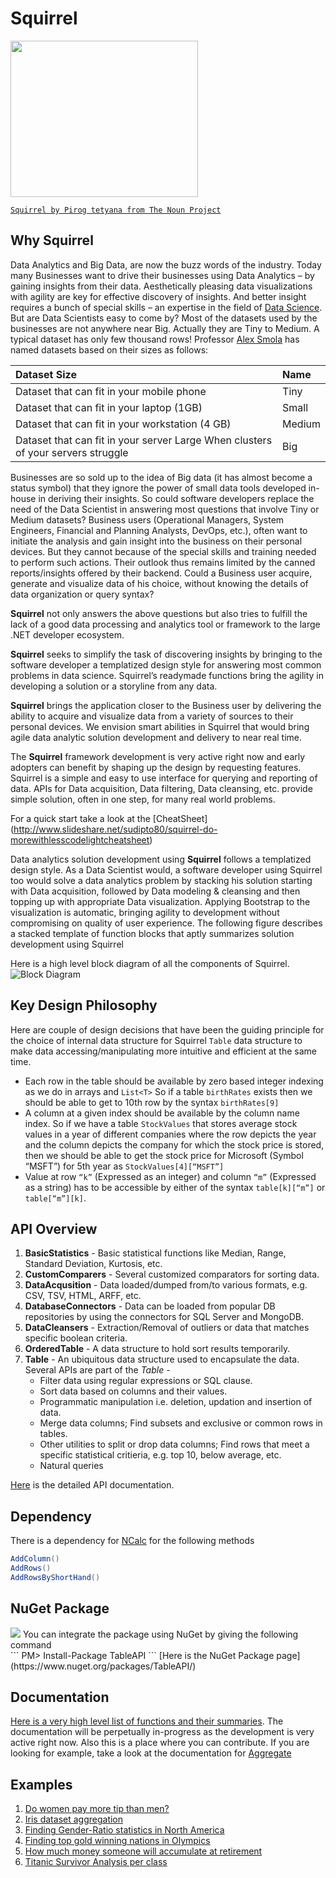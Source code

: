
Squirrel
======== 

<img src="http://gifyu.com/images/T-Shirt.png" border="0" height="250" width="300">

<!--<a href="Squirrel"><img src="https://raw.github.com/sudipto80/Squirrel/newb/img/icon_26718.png" align="left" t="100" width="100" ></a>-->

[`Squirrel by Pirog tetyana from The Noun Project`](https://raw.github.com/sudipto80/Squirrel/newb/img/license.txt)

Why Squirrel
------------
Data Analytics and Big Data, are now the buzz words of the industry. Today many Businesses want to drive their businesses using Data Analytics – by gaining insights from their data. Aesthetically pleasing data visualizations with agility are key for effective discovery of insights. And better insight requires a bunch of special skills – an expertise in the field of [Data Science](http://en.wikipedia.org/wiki/Data_science). But are Data Scientists easy to come by?
Most of the datasets used by the businesses are not anywhere near Big. Actually they are Tiny to Medium. A typical dataset has only few thousand rows! Professor [Alex Smola](https://www.linkedin.com/in/smola) has named datasets based on their sizes as follows:

|Dataset Size| Name |
:------------|:------|
|Dataset that can fit in your mobile phone |Tiny |
|Dataset that can fit in your laptop (1GB) |Small |
|Dataset that can fit in your workstation (4 GB) |Medium |
|Dataset that can fit in your server Large When clusters of your servers struggle| Big|


Businesses are so sold up to the idea of Big data (it has almost become a status symbol) that they ignore the power of small data tools developed in-house in deriving their insights. So could software developers replace the need of the Data Scientist in answering most questions that involve Tiny or Medium datasets?
Business users (Operational Managers, System Engineers, Financial and Planning Analysts, DevOps, etc.), often want to initiate the analysis and gain insight into the
business on their personal devices. But they cannot because of the special skills and training needed to perform such actions. Their outlook thus remains limited by the canned reports/insights offered by their backend. Could a Business user acquire, generate and visualize data of his choice, without knowing the details of data organization or query syntax?

**Squirrel** not only answers the above questions but also tries to fulfill the lack of a good data processing and analytics tool or framework to the large .NET developer ecosystem.

**Squirrel** seeks to simplify the task of discovering insights by bringing to the software developer a templatized design style for answering most common problems in data science. Squirrel’s readymade functions bring the agility in developing a solution or a storyline from any data.

**Squirrel** brings the application closer to the Business user by delivering the ability to acquire and visualize data from a variety of sources to their personal devices. We envision smart abilities in Squirrel that would bring agile data analytic solution development and delivery to near real time.

The **Squirrel** framework development is very active right now and early adopters can benefit by shaping up the design by requesting features. Squirrel is a simple and easy to use interface for querying and reporting of data. APIs for Data acquisition, Data filtering, Data cleansing, etc. provide simple solution, often in one step, for many real world problems. 

For a quick start take a look at the [CheatSheet] (http://www.slideshare.net/sudipto80/squirrel-do-morewithlesscodelightcheatsheet)

Data analytics solution development using **Squirrel** follows a templatized design style. As a Data Scientist would, a software developer using Squirrel too would solve a data analytics problem by stacking his solution starting with Data acquisition, followed by Data modeling & cleansing and then topping up with appropriate Data visualization. Applying Bootstrap to the visualization is automatic, bringing agility to development without compromising on quality of user experience. The following figure describes a stacked template of function blocks that aptly summarizes solution development using Squirrel

Here is a high level block diagram of all the components of Squirrel.
![Block Diagram](http://gifyu.com/images/blocks.png "High Level Block Diagram")

Key Design Philosophy
---------------------
Here are couple of design decisions that have been the guiding principle for the choice of internal data structure for Squirrel ```Table``` data structure to make data accessing/manipulating more intuitive and efficient at the same time.
* Each row in the table should be available by zero based integer indexing as we do in arrays and ```List<T>``` So if a table ```birthRates``` exists then we should be able to get to 10th row by the syntax ```birthRates[9]```
* A column at a given index should be available by the column name index. So if we have a table ```StockValues``` that stores average stock values in a year of different companies where the row depicts the year and the column depicts the company for which the stock price is stored, then we should be able to get the stock price for Microsoft (Symbol “MSFT”) for 5th year as ```StockValues[4][“MSFT”]```
* Value at row ```“k”``` (Expressed as an integer) and column ```“m”``` (Expressed as a string) has to be accessible by either of the syntax ```table[k][“m”]``` or ```table[“m”][k]```.


API Overview
------------

1. **BasicStatistics** - Basic statistical functions like Median, Range, Standard Deviation, Kurtosis, etc.
2. **CustomComparers** - Several customized comparators for sorting data.
3. **DataAcqusition** - Data loaded/dumped from/to various formats, e.g. CSV, TSV, HTML, ARFF, etc.
4. **DatabaseConnectors** - Data can be loaded from popular DB repositories by using the connectors for SQL Server and MongoDB.
5. **DataCleansers** - Extraction/Removal of outliers or data that matches specific boolean criteria.
6. **OrderedTable** - A data structure to hold sort results temporarily.
7. **Table** - An ubiquitous data structure used to encapsulate the data. Several APIs are part of the *Table* -
   * Filter data using regular expressions or SQL clause.
   * Sort data based on columns and their values.
   * Programmatic manipulation i.e. deletion, updation and insertion of data.
   * Merge data columns; Find subsets and exclusive or common rows in tables.
   * Other utilities to split or drop data columns; Find rows that meet a specific statistical critieria, e.g. top 10, below average, etc.
   * Natural queries

[Here](https://raw.github.com/sudipto80/Squirrel/newb/doc/TableAPI.chm) is the detailed API documentation.

Dependency
----------

There is a dependency for [NCalc](https://ncalc.codeplex.com/) for the following methods 
```csharp
AddColumn() 
AddRows()
AddRowsByShortHand()
``` 
NuGet Package
-------------
<img src="http://cdn.ws.citrix.com/wp-content/uploads/2011/09/NugetIcon.png"/>
You can integrate the package using NuGet by giving the following command</br>
```
PM> Install-Package TableAPI 
```
[Here is the NuGet Package page](https://www.nuget.org/packages/TableAPI/)

Documentation
-------------
[Here is a very high level list of functions and their summaries](https://github.com/sudipto80/Squirrel/blob/master/Documentations/Documentation.md). The documentation will be perpetually in-progress as the development is very active right now. Also this is a place where you can contribute. If you are looking for example, take a look at the documentation for [Aggregate](https://github.com/sudipto80/Squirrel/blob/master/Documentations/Aggregate.md) 

                                                                                                                                                                                                           

Examples
--------

1. [Do women pay more tip than men?](https://github.com/sudipto80/Squirrel/blob/master/ScreenCastDemos/example-01.md)
2. [Iris dataset aggregation](https://github.com/sudipto80/Squirrel/blob/master/ScreenCastDemos/example-02.md)
3. [Finding Gender-Ratio statistics in North America](https://github.com/sudipto80/Squirrel/blob/master/ScreenCastDemos/example-03.md)
4. [Finding top gold winning nations in Olympics](https://github.com/sudipto80/Squirrel/blob/master/ScreenCastDemos/example-04.md)
5. [How much money someone will accumulate at retirement](https://github.com/sudipto80/Squirrel/blob/master/ScreenCastDemos/example-05.md)
6. [Titanic Survivor Analysis per class](https://github.com/sudipto80/Squirrel/blob/master/ScreenCastDemos/example-06.md)

